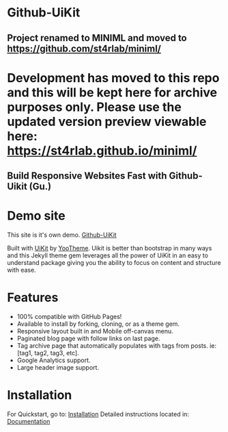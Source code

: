 # Github-UiKit

## Project renamed to MINIML and moved to https://github.com/st4rlab/miniml/ 

# Development has moved to this repo and this will be kept here for archive purposes only. Please use the updated version preview viewable here: https://st4rlab.github.io/miniml/

## Build Responsive Websites Fast with Github-Uikit (Gu.)

# Demo site
This site is it's own demo. [Github-UiKit](https://isaacjosephhorton.github.io/github-uikit/)

Built with [UiKit](https://getuikit.com/) by [YooTheme](https://yootheme.com/). Uikit is better than bootstrap in many ways and this Jekyll theme gem leverages all the power of UiKit in an easy to understand package giving you the ability to focus on content and structure with ease.

# Features

* 100% compatible with GitHub Pages!
* Available to install by forking, cloning, or as a theme gem.
* Responsive layout built in and Mobile off-canvas menu.
* Paginated blog page with follow links on last page.
* Tag archive page that automatically populates with tags from posts. ie: [tag1, tag2, tag3, etc].
* Google Analytics support.
* Large header image support.

# Installation

For Quickstart, go to: [Installation](https://isaacjosephhorton.github.io/github-uikit/installation/)
Detailed instructions located in: [Documentation](https://isaacjosephhorton.github.io/github-uikit/documentation/)
